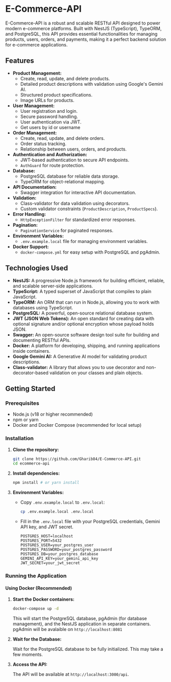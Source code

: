 # E-Commerce-API

E-Commerce-API is a robust and scalable RESTful API designed to power modern e-commerce platforms. Built with NestJS (TypeScript), TypeORM, and PostgreSQL, this API provides essential functionalities for managing products, users, orders, and payments, making it a perfect backend solution for e-commerce applications.

## Features

*   **Product Management:**
    *   Create, read, update, and delete products.
    *   Detailed product descriptions with validation using Google's Gemini AI.
    *   Structured product specifications.
    *   Image URLs for products.
*   **User Management:**
    *   User registration and login.
    *   Secure password handling.
    *   User authentication via JWT.
    * Get users by id or username
*   **Order Management:**
    *   Create, read, update, and delete orders.
    *   Order status tracking.
    *   Relationship between users, orders, and products.
*   **Authentication and Authorization:**
    *   JWT-based authentication to secure API endpoints.
    *   `AuthGuard` for route protection.
*   **Database:**
    *   PostgreSQL database for reliable data storage.
    *   TypeORM for object-relational mapping.
*   **API Documentation:**
    *   Swagger integration for interactive API documentation.
*   **Validation:**
    *   Class-validator for data validation using decorators.
    *   Custom validator constraints (`ProductDescription`, `ProductSpecs`).
*   **Error Handling:**
    *   `HttpExceptionFilter` for standardized error responses.
*   **Pagination:**
    *   `PaginationService` for paginated responses.
*   **Environment Variables:**
    *   `.env.example.local` file for managing environment variables.
*   **Docker Support:**
    *   `docker-compose.yml` for easy setup with PostgreSQL and pgAdmin.

## Technologies Used

*   **NestJS:** A progressive Node.js framework for building efficient, reliable, and scalable server-side applications.
*   **TypeScript:** A typed superset of JavaScript that compiles to plain JavaScript.
*   **TypeORM:** An ORM that can run in Node.js, allowing you to work with databases using TypeScript.
*   **PostgreSQL:** A powerful, open-source relational database system.
*   **JWT (JSON Web Tokens):** An open standard for creating data with optional signature and/or optional encryption whose payload holds JSON.
*   **Swagger:** An open-source software design tool suite for building and documenting RESTful APIs.
*   **Docker:** A platform for developing, shipping, and running applications inside containers.
*   **Google Gemini AI:** A Generative AI model for validating product descriptions.
*   **Class-validator:** A library that allows you to use decorator and non-decorator-based validation on your classes and plain objects.

## Getting Started

### Prerequisites

*   Node.js (v18 or higher recommended)
*   npm or yarn
*   Docker and Docker Compose (recommended for local setup)

### Installation

1.  **Clone the repository:**

    ```bash
    git clone https://github.com/Gharib84/E-Commerce-API.git
    cd ecommerce-api
    ```

2.  **Install dependencies:**

    ```bash
    npm install # or yarn install
    ```

3.  **Environment Variables:**

    *   Copy `.env.example.local` to `.env.local`:

        ```bash
        cp .env.example.local .env.local
        ```

    *   Fill in the `.env.local` file with your PostgreSQL credentials, Gemini API key, and JWT secret.

        ```
        POSTGRES_HOST=localhost
        POSTGRES_PORT=5432
        POSTGRES_USER=your_postgres_user
        POSTGRES_PASSWORD=your_postgres_password
        POSTGRES_DB=your_postgres_database
        GEMINI_API_KEY=your_gemini_api_key
        JWT_SECRET=your_jwt_secret
        ```

### Running the Application

#### Using Docker (Recommended)

1.  **Start the Docker containers:**

    ```bash
    docker-compose up -d
    ```

    This will start the PostgreSQL database, pgAdmin (for database management), and the NestJS application in separate containers.
    pgAdmin will be avalaible on `http://localhost:8081`

2.  **Wait for the Database:**

    Wait for the PostgreSQL database to be fully initialized. This may take a few moments.

3.  **Access the API:**

    The API will be available at `http://localhost:3000/api`.
